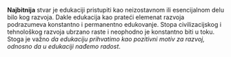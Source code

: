**Najbitnija** stvar je edukaciji pristupiti kao neizostavnom ili esencijalnom delu bilo kog razvoja. 
Dakle edukacija kao prateći elemenat razvoja podrazumeva konstantno i permanentno edukovanje. 
Stopa civilizacijskog i tehnološkog razvoja ubrzano raste i neophodno je konstantno biti u toku. 
Stoga je važno *da edukaciju prihvatimo kao pozitivni motiv za razvoj, odnosno da u edukaciji nađemo radost*.
